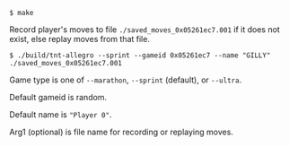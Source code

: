 ```
$ make
```

Record player's moves to file `./saved_moves_0x05261ec7.001` if it does not exist, else replay moves from that file.
```
$ ./build/tnt-allegro --sprint --gameid 0x05261ec7 --name "GILLY" ./saved_moves_0x05261ec7.001
```

Game type is one of `--marathon`, `--sprint` (default), or `--ultra`.

Default gameid is random.

Default name is `"Player 0"`.

Arg1 (optional) is file name for recording or replaying moves.
